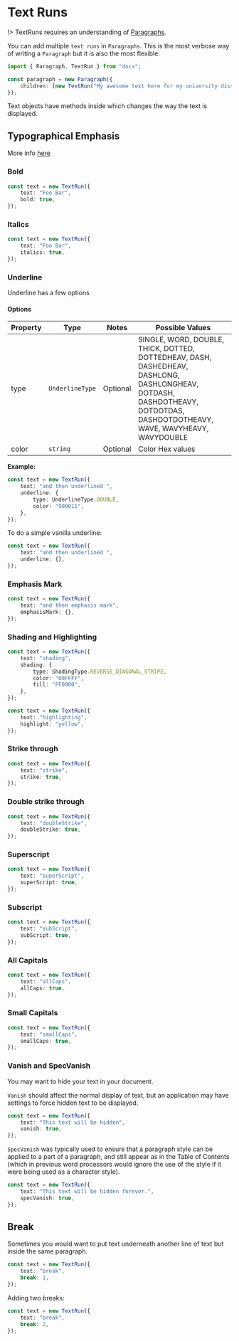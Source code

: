 # Text Runs

!> TextRuns requires an understanding of [Paragraphs](usage/paragraph.md).

You can add multiple `text runs` in `Paragraphs`. This is the most verbose way of writing a `Paragraph` but it is also the most flexible:

```ts
import { Paragraph, TextRun } from "docx";

const paragraph = new Paragraph({
    children: [new TextRun("My awesome text here for my university dissertation"), new TextRun("Foo Bar")],
});
```

Text objects have methods inside which changes the way the text is displayed.

## Typographical Emphasis

More info [here](https://english.stackexchange.com/questions/97081/what-is-the-typography-term-which-refers-to-the-usage-of-bold-italics-and-unde)

### Bold

```ts
const text = new TextRun({
    text: "Foo Bar",
    bold: true,
});
```

### Italics

```ts
const text = new TextRun({
    text: "Foo Bar",
    italics: true,
});
```

### Underline

Underline has a few options

#### Options

| Property | Type            | Notes    | Possible Values                                                                                                                                                           |
| -------- | --------------- | -------- | ------------------------------------------------------------------------------------------------------------------------------------------------------------------------- |
| type     | `UnderlineType` | Optional | SINGLE, WORD, DOUBLE, THICK, DOTTED, DOTTEDHEAV, DASH, DASHEDHEAV, DASHLONG, DASHLONGHEAV, DOTDASH, DASHDOTHEAVY, DOTDOTDAS, DASHDOTDOTHEAVY, WAVE, WAVYHEAVY, WAVYDOUBLE |
| color    | `string`        | Optional | Color Hex values                                                                                                                                                          |

**Example:**

```ts
const text = new TextRun({
    text: "and then underlined ",
    underline: {
        type: UnderlineType.DOUBLE,
        color: "990011",
    },
});
```

To do a simple vanilla underline:

```ts
const text = new TextRun({
    text: "and then underlined ",
    underline: {},
});
```

### Emphasis Mark

```ts
const text = new TextRun({
    text: "and then emphasis mark",
    emphasisMark: {},
});
```

### Shading and Highlighting

```ts
const text = new TextRun({
    text: "shading",
    shading: {
        type: ShadingType.REVERSE_DIAGONAL_STRIPE,
        color: "00FFFF",
        fill: "FF0000",
    },
});
```

```ts
const text = new TextRun({
    text: "highlighting",
    highlight: "yellow",
});
```

### Strike through

```ts
const text = new TextRun({
    text: "strike",
    strike: true,
});
```

### Double strike through

```ts
const text = new TextRun({
    text: "doubleStrike",
    doubleStrike: true,
});
```

### Superscript

```ts
const text = new TextRun({
    text: "superScript",
    superScript: true,
});
```

### Subscript

```ts
const text = new TextRun({
    text: "subScript",
    subScript: true,
});
```

### All Capitals

```ts
const text = new TextRun({
    text: "allCaps",
    allCaps: true,
});
```

### Small Capitals

```ts
const text = new TextRun({
    text: "smallCaps",
    smallCaps: true,
});
```

### Vanish and SpecVanish

You may want to hide your text in your document.

`Vanish` should affect the normal display of text, but an application may have settings to force hidden text to be displayed.

```ts
const text = new TextRun({
    text: "This text will be hidden",
    vanish: true,
});
```

`SpecVanish` was typically used to ensure that a paragraph style can be applied to a part of a paragraph, and still appear as in the Table of Contents (which in previous word processors would ignore the use of the style if it were being used as a character style).

```ts
const text = new TextRun({
    text: "This text will be hidden forever.",
    specVanish: true,
});
```

## Break

Sometimes you would want to put text underneath another line of text but inside the same paragraph.

```ts
const text = new TextRun({
    text: "break",
    break: 1,
});
```

Adding two breaks:

```ts
const text = new TextRun({
    text: "break",
    break: 2,
});
```
